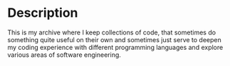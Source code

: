 Description
===========

This is my archive where I keep collections of code,
that sometimes do something quite useful on their own
and sometimes just serve to deepen my coding experience
with different programming languages
and explore various areas of software engineering.

